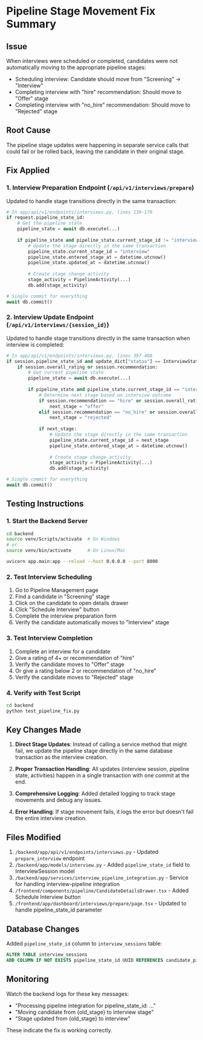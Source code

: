 # Pipeline Stage Movement Fix Summary

## Issue
When interviews were scheduled or completed, candidates were not automatically moving to the appropriate pipeline stages:
- Scheduling interview: Candidate should move from "Screening" → "Interview"
- Completing interview with "hire" recommendation: Should move to "Offer" stage
- Completing interview with "no_hire" recommendation: Should move to "Rejected" stage

## Root Cause
The pipeline stage updates were happening in separate service calls that could fail or be rolled back, leaving the candidate in their original stage.

## Fix Applied

### 1. Interview Preparation Endpoint (`/api/v1/interviews/prepare`)
Updated to handle stage transitions directly in the same transaction:

```python
# In app/api/v1/endpoints/interviews.py, lines 130-179
if request.pipeline_state_id:
    # Get the pipeline state
    pipeline_state = await db.execute(...)
    
    if pipeline_state and pipeline_state.current_stage_id != "interview":
        # Update the stage directly in the same transaction
        pipeline_state.current_stage_id = "interview"
        pipeline_state.entered_stage_at = datetime.utcnow()
        pipeline_state.updated_at = datetime.utcnow()
        
        # Create stage change activity
        stage_activity = PipelineActivity(...)
        db.add(stage_activity)

# Single commit for everything
await db.commit()
```

### 2. Interview Update Endpoint (`/api/v1/interviews/{session_id}`)
Updated to handle stage transitions directly in the same transaction when interview is completed:

```python
# In app/api/v1/endpoints/interviews.py, lines 397-468
if session.pipeline_state_id and update_dict["status"] == InterviewStatus.COMPLETED:
    if session.overall_rating or session.recommendation:
        # Get current pipeline state
        pipeline_state = await db.execute(...)
        
        if pipeline_state and pipeline_state.current_stage_id == "interview":
            # Determine next stage based on interview outcome
            if session.recommendation == "hire" or session.overall_rating >= 4:
                next_stage = "offer"
            elif session.recommendation == "no_hire" or session.overall_rating < 2:
                next_stage = "rejected"
            
            if next_stage:
                # Update the stage directly in the same transaction
                pipeline_state.current_stage_id = next_stage
                pipeline_state.entered_stage_at = datetime.utcnow()
                
                # Create stage change activity
                stage_activity = PipelineActivity(...)
                db.add(stage_activity)

# Single commit for everything
await db.commit()
```

## Testing Instructions

### 1. Start the Backend Server
```bash
cd backend
source venv/Scripts/activate  # On Windows
# or
source venv/bin/activate      # On Linux/Mac

uvicorn app.main:app --reload --host 0.0.0.0 --port 8000
```

### 2. Test Interview Scheduling
1. Go to Pipeline Management page
2. Find a candidate in "Screening" stage
3. Click on the candidate to open details drawer
4. Click "Schedule Interview" button
5. Complete the interview preparation form
6. Verify the candidate automatically moves to "Interview" stage

### 3. Test Interview Completion
1. Complete an interview for a candidate
2. Give a rating of 4+ or recommendation of "hire"
3. Verify the candidate moves to "Offer" stage
4. Or give a rating below 2 or recommendation of "no_hire"
5. Verify the candidate moves to "Rejected" stage

### 4. Verify with Test Script
```bash
cd backend
python test_pipeline_fix.py
```

## Key Changes Made

1. **Direct Stage Updates**: Instead of calling a service method that might fail, we update the pipeline stage directly in the same database transaction as the interview creation.

2. **Proper Transaction Handling**: All updates (interview session, pipeline state, activities) happen in a single transaction with one commit at the end.

3. **Comprehensive Logging**: Added detailed logging to track stage movements and debug any issues.

4. **Error Handling**: If stage movement fails, it logs the error but doesn't fail the entire interview creation.

## Files Modified

1. `/backend/app/api/v1/endpoints/interviews.py` - Updated `prepare_interview` endpoint
2. `/backend/app/models/interview.py` - Added `pipeline_state_id` field to InterviewSession model
3. `/backend/app/services/interview_pipeline_integration.py` - Service for handling interview-pipeline integration
4. `/frontend/components/pipeline/CandidateDetailsDrawer.tsx` - Added Schedule Interview button
5. `/frontend/app/dashboard/interviews/prepare/page.tsx` - Updated to handle pipeline_state_id parameter

## Database Changes

Added `pipeline_state_id` column to `interview_sessions` table:
```sql
ALTER TABLE interview_sessions 
ADD COLUMN IF NOT EXISTS pipeline_state_id UUID REFERENCES candidate_pipeline_states(id);
```

## Monitoring

Watch the backend logs for these key messages:
- "Processing pipeline integration for pipeline_state_id: ..."
- "Moving candidate from {old_stage} to interview stage"
- "Stage updated from {old_stage} to interview"

These indicate the fix is working correctly.
